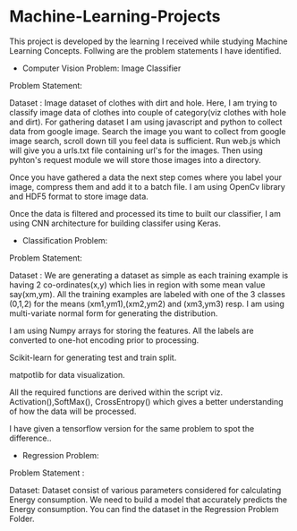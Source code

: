 # Machine-Learning-Projects
This project is developed by the learning I received while studying Machine Learning Concepts.
Follwing are the problem statements I have identified.

* Computer Vision Problem: Image Classifier 

Problem Statement:

Dataset : Image dataset of clothes with dirt and hole.
Here, I am trying to classify image data of clothes into couple of category(viz clothes with hole and dirt).
For gathering dataset I am using javascript and python to collect data from google image.
Search the image you want to collect from google image search, scroll down till you feel data is sufficient. Run web.js which will give you a urls.txt file containing url's for the images. Then using pyhton's request module we will store those images into a directory.

Once you have gathered a data the next step comes where you label your image, compress them and add it to a batch file. I am using OpenCv library and HDF5 format to store image data.

Once the data is filtered and processed its time to built our classifier, I am using CNN architecture for building classifer using Keras.


* Classification Problem:

Problem Statement:

Dataset : 
We are generating a dataset as simple as each training example is having 2 co-ordinates(x,y) which lies in region with some mean value say(xm,ym). All the training examples are labeled with one of the 3 classes (0,1,2) for the means (xm1,ym1),(xm2,ym2) and (xm3,ym3) resp. I am using multi-variate normal form for generating the distribution.

I am using Numpy arrays for storing the features. All the labels are converted to one-hot encoding prior to processing.

Scikit-learn for generating test and train split.

matpotlib for data visualization.

All the required functions are derived within the script viz. Activation(),SoftMax(), CrossEntropy() which gives a better understanding of how the data will be processed.

I have given a tensorflow version for the same problem to spot the difference..

* Regression Problem:

Problem Statement :

Dataset:
Dataset consist of various parameters considered for calculating Energy consumption. We need to build a model that accurately predicts the Energy consumption. You can find the dataset in the Regression Problem Folder. 
